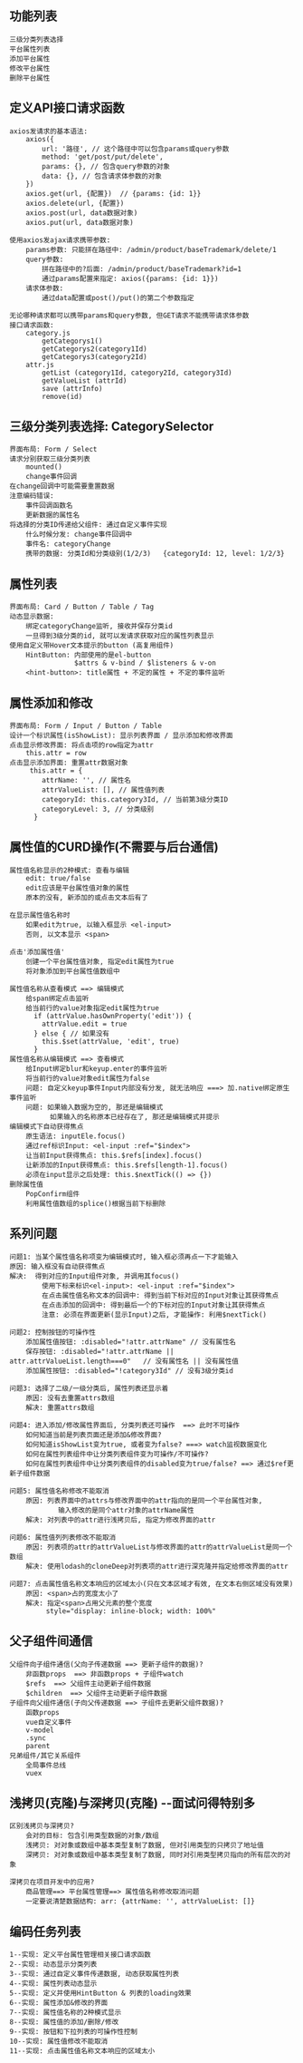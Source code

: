## 功能列表
	三级分类列表选择
    平台属性列表
    添加平台属性
    修改平台属性
    删除平台属性

## 定义API接口请求函数
	axios发请求的基本语法:
		axios({
			url: '路径', // 这个路径中可以包含params或query参数
			method: 'get/post/put/delete',
			params: {}, // 包含query参数的对象
			data: {}, // 包含请求体参数的对象
		})
		axios.get(url, {配置})  // {params: {id: 1}}
		axios.delete(url, {配置})
		axios.post(url, data数据对象)
		axios.put(url, data数据对象)

	使用axios发ajax请求携带参数:
		params参数: 只能拼在路径中: /admin/product/baseTrademark/delete/1
		query参数: 
			拼在路径中的?后面: /admin/product/baseTrademark?id=1
			通过params配置来指定: axios({params: {id: 1}})
		请求体参数: 
			通过data配置或post()/put()的第二个参数指定

	无论哪种请求都可以携带params和query参数, 但GET请求不能携带请求体参数
	接口请求函数:
		category.js
			getCategorys1()
			getCategorys2(category1Id)
			getCategorys3(category2Id)
		attr.js
			getList (category1Id, category2Id, category3Id)
			getValueList (attrId)
			save (attrInfo)
			remove(id)

## 三级分类列表选择: CategorySelector
	界面布局: Form / Select
	请求分别获取三级分类列表
		mounted()
		change事件回调
	在change回调中可能需要重置数据
	注意编码错误:
		事件回调函数名
		更新数据的属性名
	将选择的分类ID传递给父组件: 通过自定义事件实现
		什么时候分发: change事件回调中
		事件名: categoryChange
		携带的数据: 分类Id和分类级别(1/2/3)   {categoryId: 12, level: 1/2/3}

## 属性列表
	界面布局: Card / Button / Table / Tag
	动态显示数据:
		绑定categoryChange监听, 接收并保存分类id
		一旦得到3级分类的id, 就可以发请求获取对应的属性列表显示
	使用自定义带Hover文本提示的button (高复用组件)
		HintButton: 内部使用的是el-button
					$attrs & v-bind / $listeners & v-on
		<hint-button>: title属性 + 不定的属性 + 不定的事件监听

## 属性添加和修改
	界面布局: Form / Input / Button / Table
	设计一个标识属性(isShowList): 显示列表界面 / 显示添加和修改界面
	点击显示修改界面: 将点击项的row指定为attr
		this.attr = row
	点击显示添加界面: 重置attr数据对象
		 this.attr = {
	        attrName: '', // 属性名
	        attrValueList: [], // 属性值列表
	        categoryId: this.category3Id, // 当前第3级分类ID
	        categoryLevel: 3, // 分类级别
	      }
## 属性值的CURD操作(不需要与后台通信)

	属性值名称显示的2种模式: 查看与编辑
		edit: true/false
		edit应该是平台属性值对象的属性
		原本的没有, 新添加的或点击文本后有了

	在显示属性值名称时
		如果edit为true, 以输入框显示 <el-input>
		否则, 以文本显示 <span>

	点击'添加属性值'
		创建一个平台属性值对象, 指定edit属性为true
		将对象添加到平台属性值数组中
	
	属性值名称从查看模式 ==> 编辑模式
		给span绑定点击监听
		给当前行的value对象指定edit属性为true
		  if (attrValue.hasOwnProperty('edit')) {
	        attrValue.edit = true
	      } else { // 如果没有
	        this.$set(attrValue, 'edit', true)
	      }
	属性值名称从编辑模式 ==> 查看模式
		给Input绑定blur和keyup.enter的事件监听
		将当前行的value对象edit属性为false
		问题: 自定义keyup事件Input内部没有分发, 就无法响应 ===> 加.native绑定原生事件监听
		问题: 如果输入数据为空的, 那还是编辑模式
			  如果输入的名称原本已经存在了, 那还是编辑模式并提示
	编辑模式下自动获得焦点
		原生语法: inputEle.focus()
		通过ref标识Input: <el-input :ref="$index">
		让当前Input获得焦点: this.$refs[index].focus()
		让新添加的Input获得焦点: this.$refs[length-1].focus()
		必须在input显示之后处理: this.$nextTick(() => {})
	删除属性值
		PopConfirm组件
		利用属性值数组的splice()根据当前下标删除

## 系列问题
	问题1: 当某个属性值名称项变为编辑模式时, 输入框必须再点一下才能输入
    原因: 输入框没有自动获得焦点
    解决:  得到对应的Input组件对象, 并调用其focus()
			使用下标来标识<el-input>: <el-input :ref="$index">
			在点击属性值名称文本的回调中: 得到当前下标对应的Input对象让其获得焦点
			在点击添加的回调中: 得到最后一个的下标对应的Input对象让其获得焦点
			注意: 必须在界面更新(显示Input)之后, 才能操作: 利用$nextTick()
	
	问题2: 控制按钮的可操作性
		添加属性值按钮: :disabled="!attr.attrName" // 没有属性名
		保存按钮: :disabled="!attr.attrName || attr.attrValueList.length===0"   // 没有属性名 || 没有属性值
		添加属性按钮: :disabled="!category3Id" // 没有3级分类id
	
	问题3: 选择了二级/一级分类后, 属性列表还显示着
		原因: 没有去重置attrs数组
		解决: 重置attrs数组
	
	问题4: 进入添加/修改属性界面后, 分类列表还可操作  ==> 此时不可操作
		如何知道当前是列表页面还是添加&修改界面?
		如何知道isShowList变为true, 或者变为false? ===> watch监视数据变化
		如何在属性列表组件中让分类列表组件变为可操作/不可操作?
		如何在属性列表组件中让分类列表组件的disabled变为true/false? ==> 通过$ref更新子组件数据

	问题5: 属性值名称修改不能取消
		原因: 列表界面中的attrs与修改界面中的attr指向的是同一个平台属性对象, 
				输入修改的是同个attr对象的attrName属性
		解决: 对列表中的attr进行浅拷贝后, 指定为修改界面的attr
	
	问题6: 属性值列列表修改不能取消
		原因: 列表项的attr的attrValueList与修改界面的attr的attrValueList是同一个数组
		解决: 使用lodash的cloneDeep对列表项的attr进行深克隆并指定给修改界面的attr
	
	问题7: 点击属性值名称文本响应的区域太小(只在文本区域才有效, 在文本右侧区域没有效果)  
		原因: <span>占的宽度太小了
		解决: 指定<span>占用父元素的整个宽度
			 style="display: inline-block; width: 100%"
		
		
		
## 父子组件间通信
	父组件向子组件通信(父向子传递数据 ==> 更新子组件的数据)?
		非函数props  ==> 非函数props + 子组件watch
		$refs  ==> 父组件主动更新子组件数据
		$children  ==> 父组件主动更新子组件数据
	子组件向父组件通信(子向父传递数据 ==> 子组件去更新父组件数据)?
		函数props
		vue自定义事件
		v-model
		.sync
		parent
	兄弟组件/其它关系组件
		全局事件总线
		vuex
		
## 浅拷贝(克隆)与深拷贝(克隆)    --面试问得特别多
	区别浅拷贝与深拷贝?
		会对的目标: 包含引用类型数据的对象/数组
		浅拷贝: 对对象或数组中基本类型复制了数据, 但对引用类型的只拷贝了地址值
		深拷贝: 对对象或数组中基本类型复制了数据, 同时对引用类型拷贝指向的所有层次的对象

	深拷贝在项目开发中的应用? 
		商品管理==> 平台属性管理==> 属性值名称修改取消问题
		一定要说清楚数据结构: arr: {attrName: '', attrValueList: []}
		
		



## 编码任务列表
	1--实现: 定义平台属性管理相关接口请求函数
	2--实现: 动态显示分类列表
	3--实现: 通过自定义事件传递数据, 动态获取属性列表
	4--实现: 属性列表动态显示
	5--实现: 定义并使用HintButton & 列表的loading效果
	6--实现: 属性添加&修改的界面
	7--实现: 属性值名称的2种模式显示
	8--实现: 属性值的添加/删除/修改
	9--实现: 按钮和下拉列表的可操作性控制 
	10--实现: 属性值修改不能取消
	11--实现: 点击属性值名称文本响应的区域太小
